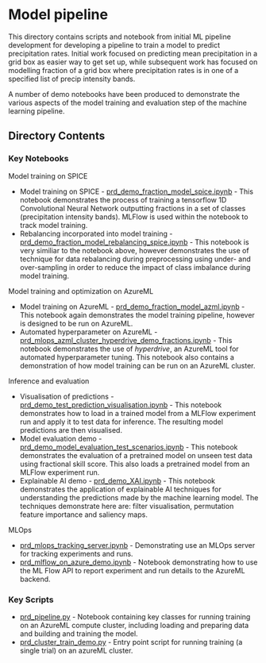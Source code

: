 # Model pipeline 
This directory contains scripts and notebook from initial ML pipeline development for developing a pipeline to train a model to predict precipitation rates. Initial work focused on predicting mean precipitation in a grid box as easier way to get set up, while subsequent work has focused on modelling fraction of a grid box where precipitation rates is in one of a specified list of precip intensity bands.

A number of demo notebooks have been produced to demonstrate the various aspects of the model training and evaluation step of the machine learning pipeline. 

## Directory Contents

### Key Notebooks

Model training on SPICE
* Model training on SPICE - [prd_demo_fraction_model_spice.ipynb](prd_demo_fraction_model_spice.ipynb) - This notebook demonstrates the process of training a tensorflow 1D Convolutional Neural Network outputting fractions in a set of classes (precipitation intensity bands). MLFlow is used within the notebook to track model training.
* Rebalancing incorporated into model training - [prd_demo_fraction_model_rebalancing_spice.ipynb](prd_demo_fraction_model_rebalancing_spice.ipynb) - This notebook is very similiar to the notebook above, however demonstrates the use of technique for data rebalancing during preprocessing using under- and over-sampling in order to reduce the impact of class imbalance during model training.

Model training and optimization on AzureML
* Model training on AzureML - [prd_demo_fraction_model_azml.ipynb](prd_demo_fraction_model_azml.ipynb) - This notebook again demonstrates the model training pipeline, however is designed to be run on AzureML. 
* Automated hyperparameter on AzureML - [prd_mlops_azml_cluster_hyperdrive_demo_fractions.ipynb](prd_mlops_azml_cluster_hyperdrive_demo_fractions.ipynb) - This notebook demonstrates the use of <i>hyperdrive</i>, an AzureML tool for automated hyperparameter tuning. This notebook also contains a demonstration of how model training can be run on an AzureML cluster.

Inference and evaluation
* Visualisation of predictions - [prd_demo_test_prediction_visualisation.ipynb](prd_demo_test_prediction_visualisation.ipynb) - This notebook demonstrates how to load in a trained model from a MLFlow experiment run and apply it to test data for inference. The resulting model predictions are then visualised. 
* Model evaluation demo - [prd_demo_model_evaluation_test_scenarios.ipynb](prd_demo_model_evaluation_test_scenarios.ipynb) - This notebook demonstrates the evaluation of a pretrained model on unseen test data using fractional skill score. This also loads a pretrained model from an MLFlow experiment run. 
* Explainable AI demo - [prd_demo_XAI.ipynb](prd_demo_XAI.ipynb) - This notebook demonstrates the application of explainable AI techniques for understanding the predictions made by the machine learning model. The techniques demonstrate here are: filter visualisation, permutation feature importance and saliency maps. 

MLOps 
* [prd_mlops_tracking_server.ipynb](prd_mlops_tracking_server.ipynb) - Demonstrating use an MLOps server for tracking experiments and runs.
* [prd_mlflow_on_azure_demo.ipynb](prd_mlflow_on_azure_demo.ipynb) - Notebook demonstrating how to use the ML Flow API to report experiment and run details to the AzureML backend.

### Key Scripts

* [prd_pipeline.py](prd_pipeline.py) - Notebook containing key classes for running training on an AzureML compute cluster, including loading and preparing data and building and training the model.
* [prd_cluster_train_demo.py](prd_cluster_train_demo.py) - Entry point script for running training (a single trial) on an azureML cluster.
